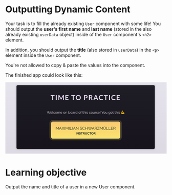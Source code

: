 # Outputting Dynamic Content

Your task is to fill the already existing `User` component with some life! You should output the <b>user's first name</b> and <b>last name</b> (stored in the also already existing `userData` object) inside of the `User` component's `<h2>` element.

In addition, you should output the <b>title</b> (also stored in `userData`) in the `<p>` element inside the `User` component.

You're not allowed to copy & paste the values into the component.

The finished app could look like this:

![Outputting Dynamic Content](2023-09-01_16-03-03-88eff29a81c94385ab6667f95cf3c61e.jpeg)

# Learning objective

Output the name and title of a user in a new User component.
